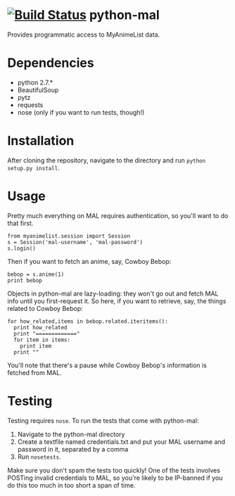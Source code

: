[![Build Status](https://travis-ci.org/shaldengeki/python-mal.svg)](https://travis-ci.org/shaldengeki/python-mal)
python-mal
==========

Provides programmatic access to MyAnimeList data.

Dependencies
============

- python 2.7.*
- BeautifulSoup
- pytz
- requests
- nose (only if you want to run tests, though!)

Installation
============

After cloning the repository, navigate to the directory and run `python setup.py install`.

Usage
=====

Pretty much everything on MAL requires authentication, so you'll want to do that first.

    from myanimelist.session import Session
    s = Session('mal-username', 'mal-password')
    s.login()

Then if you want to fetch an anime, say, Cowboy Bebop:
  
    bebop = s.anime(1)
    print bebop

Objects in python-mal are lazy-loading: they won't go out and fetch MAL info until you first-request it. So here, if you want to retrieve, say, the things related to Cowboy Bebop:

    for how_related,items in bebop.related.iteritems():
      print how_related
      print "============="
      for item in items:
        print item
      print ""

You'll note that there's a pause while Cowboy Bebop's information is fetched from MAL.

Testing
=======

Testing requires `nose`. To run the tests that come with python-mal:

  1. Navigate to the python-mal directory
  2. Create a textfile named credentials.txt and put your MAL username and password in it, separated by a comma
  3. Run `nosetests`.

Make sure you don't spam the tests too quickly! One of the tests involves POSTing invalid credentials to MAL, so you're likely to be IP-banned if you do this too much in too short a span of time.
